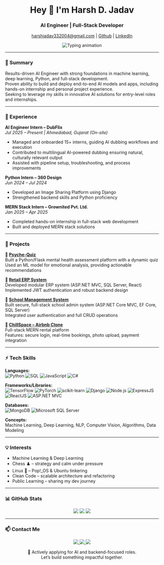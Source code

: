 <div align="center"> 
  <h1>Hey 👋 I'm Harsh D. Jadav</h1> 
  <h3>AI Engineer | Full-Stack Developer</h3> 
  <a href="mailto:harshjadav332004@gmail.com">harshjadav332004@gmail.com</a> |
  <a href="https://github.com/harshh-0304">Github</a> | 
  <a href="https://linkedin.com/in/harshh33">LinkedIn</a>
</div>

<p align="center"> 
  <img src="https://readme-typing-svg.herokuapp.com?font=Fira+Code&pause=1000&center=true&vCenter=true&width=480&lines=AI+Engineer+in+Progress...;Building+Intelligent+Applications;Focused+on+ML+and+Backend+Dev" alt="Typing animation" /> 
</p>

---

### 📝 Summary

Results-driven AI Engineer with strong foundations in machine learning, deep learning, Python, and full-stack development.  
Proven ability to build and deploy end-to-end AI models and apps, including hands-on internship and personal project experience.  
Seeking to leverage my skills in innovative AI solutions for entry-level roles and internships.

---

### 💼 Experience

**AI Engineer Intern – DubFlix**  
*Jul 2025 – Present | Ahmedabad, Gujarat (On-site)*  
- Managed and onboarded 15+ interns, guiding AI dubbing workflows and execution  
- Contributed to multilingual AI-powered dubbing ensuring natural, culturally relevant output  
- Assisted with pipeline setup, troubleshooting, and process improvements

**Python Intern – 360 Design**  
*Jun 2024 – Jul 2024*  
- Developed an Image Sharing Platform using Django  
- Strengthened backend skills and Python proficiency

**MERN Stack Intern – Grownited Pvt. Ltd.**  
*Jan 2025 – Apr 2025*  
- Completed hands-on internship in full-stack web development  
- Built and deployed MERN stack solutions

---

### 📂 Projects

**🧠 [Psyche-Quiz](https://psyche-quiz.onrender.com/)**  
Built a Python/Flask mental health assessment platform with a dynamic quiz  
Used an ML model for emotional analysis, providing actionable recommendations

**🧾 [Retail ERP System](https://github.com/harshh-0304/Retail-ERP-System)**  
Developed modular ERP system (ASP.NET MVC, SQL Server, React)  
Implemented JWT authentication and robust backend design

**🏫 [School Management System](https://github.com/harshh-0304/School-Management-System)**  
Built secure, full-stack school admin system (ASP.NET Core MVC, EF Core, SQL Server)  
Integrated user authentication and full CRUD operations

**🏡 [ChillSpace – Airbnb Clone](https://chilspace.vercel.app)**  
Full-stack MERN rental platform  
Features: secure login, real-time bookings, photo upload, payment integration

---

### ⚡ Tech Skills

**Languages:**  
![Python](https://img.shields.io/badge/Python-3776AB.svg?style=flat&logo=python&logoColor=white)
![SQL](https://img.shields.io/badge/SQL-CC2927.svg?style=flat&logo=microsoft-sql-server&logoColor=white)
![JavaScript](https://img.shields.io/badge/JavaScript-F7DF1E.svg?style=flat&logo=javascript&logoColor=000)
![C#](https://img.shields.io/badge/C%23-239120.svg?style=flat&logo=c-sharp&logoColor=white)

**Frameworks/Libraries:**  
![TensorFlow](https://img.shields.io/badge/TensorFlow-FF6F00.svg?style=flat&logo=tensorflow&logoColor=white)
![PyTorch](https://img.shields.io/badge/PyTorch-EE4C2C.svg?style=flat&logo=pytorch&logoColor=white)
![scikit-learn](https://img.shields.io/badge/scikit--learn-F7931E.svg?style=flat&logo=scikit-learn&logoColor=white)
![Django](https://img.shields.io/badge/Django-092E20.svg?style=flat&logo=django&logoColor=white)
![Node.js](https://img.shields.io/badge/Node.js-339933.svg?style=flat&logo=node.js&logoColor=white)
![ExpressJS](https://img.shields.io/badge/Express.js-000000.svg?style=flat&logo=express&logoColor=white)
![ReactJS](https://img.shields.io/badge/React-20232A.svg?style=flat&logo=react&logoColor=61DAFB)
![ASP.NET MVC](https://img.shields.io/badge/ASP.NET_Core-512BD4.svg?style=flat&logo=.net&logoColor=white)

**Databases:**  
![MongoDB](https://img.shields.io/badge/MongoDB-4EA94B.svg?style=flat&logo=mongodb&logoColor=white)
![Microsoft SQL Server](https://img.shields.io/badge/SQL_Server-CC2927.svg?style=flat&logo=microsoft-sql-server&logoColor=white)

**Concepts:**  
Machine Learning, Deep Learning, NLP, Computer Vision, Algorithms, Data Modeling

---

### 💡 Interests

- Machine Learning & Deep Learning  
- Chess ♟️ – strategy and calm under pressure  
- Linux 🐧 – Pop!\_OS & Ubuntu tinkering  
- Clean Code – scalable architecture and refactoring  
- Public Learning – sharing my dev journey

---

### 📊 GitHub Stats

<p align="center"> 
  <img src="https://github-readme-stats.vercel.app/api?username=harshh-0304&show_icons=true&theme=default&count_private=true&include_all_commits=true" />  
  <img src="https://github-readme-streak-stats.herokuapp.com/?user=harshh-0304&theme=default" />  
  <img src="https://github-readme-stats.vercel.app/api/top-langs/?username=harshh-0304&layout=compact&theme=default" />  
</p>  

---

### 📫 Contact Me  

<p align="center"> 
  <a href="https://linkedin.com/in/harshh33">
    <img src="https://img.shields.io/badge/LinkedIn-Connect-blue?style=for-the-badge&logo=linkedin&logoColor=white" />
  </a>  
  <a href="mailto:harshjadav332004@gmail.com">
    <img src="https://img.shields.io/badge/Gmail-Message-red?style=for-the-badge&logo=gmail&logoColor=white" />
  </a>  
  <a href="https://github.com/harshh-0304">
    <img src="https://img.shields.io/badge/GitHub-Profile-black?style=for-the-badge&logo=github&logoColor=white" />
  </a>  
</p>  

<p align="center"> 🚀 Actively applying for AI and backend-focused roles. <br/> Let’s build something impactful together. </p>  
